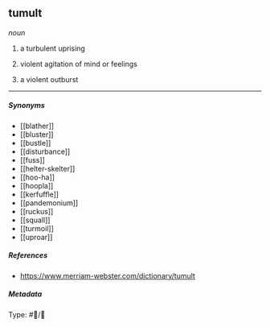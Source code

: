 ## tumult # 

_noun_

1. a turbulent uprising

2. violent agitation of mind or feelings

3. a violent outburst

___

##### Synonyms

-   [[blather]]
-   [[bluster]]
-   [[bustle]]
-   [[disturbance]]
-   [[fuss]]
-   [[helter-skelter]]
-   [[hoo-ha]]
-   [[hoopla]]
-   [[kerfuffle]]
-   [[pandemonium]]
-   [[ruckus]]
-   [[squall]] 
-   [[turmoil]]
-   [[uproar]] 

##### References 

- https://www.merriam-webster.com/dictionary/tumult

##### Metadata

Type: #💬/💬 